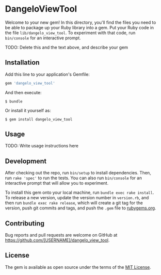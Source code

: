 # DangeloViewTool

Welcome to your new gem! In this directory, you'll find the files you need to be able to package up your Ruby library into a gem. Put your Ruby code in the file `lib/dangelo_view_tool`. To experiment with that code, run `bin/console` for an interactive prompt.

TODO: Delete this and the text above, and describe your gem

## Installation

Add this line to your application's Gemfile:

```ruby
gem 'dangelo_view_tool'
```

And then execute:

    $ bundle

Or install it yourself as:

    $ gem install dangelo_view_tool

## Usage

TODO: Write usage instructions here

## Development

After checking out the repo, run `bin/setup` to install dependencies. Then, run `rake 'spec'` to run the tests. You can also run `bin/console` for an interactive prompt that will allow you to experiment.

To install this gem onto your local machine, run `bundle exec rake install`. To release a new version, update the version number in `version.rb`, and then run `bundle exec rake release`, which will create a git tag for the version, push git commits and tags, and push the `.gem` file to [rubygems.org](https://rubygems.org).

## Contributing

Bug reports and pull requests are welcome on GitHub at https://github.com/[USERNAME]/dangelo_view_tool.

## License

The gem is available as open source under the terms of the [MIT License](https://opensource.org/licenses/MIT).
